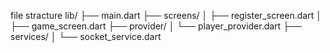 file stracture 
lib/
├── main.dart
├── screens/
│   ├── register_screen.dart
│   ├── game_screen.dart
├── provider/
│   └── player_provider.dart
├── services/
│   └── socket_service.dart
